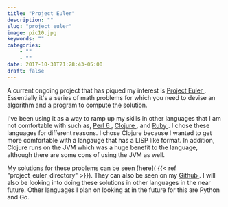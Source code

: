 ```yaml
---
title: "Project Euler"
description: ""
slug: "project_euler"
image: pic10.jpg
keywords: ""
categories: 
    - ""
    - ""
date: 2017-10-31T21:28:43-05:00
draft: false
---
```

A current ongoing project that has piqued my interest is [ Project Euler ]( https://projecteuler.net/ ). Essentially it's a series of math problems for which you need to devise an algorithm and a program to compute the solution. 

I've been using it as a way to ramp up my skills in other languages that I am not comfortable with such as, [ Perl 6 ]( https://perl6.org/ ), [ Clojure ]( https://clojure.org/ ), and [ Ruby ]( https://www.ruby-lang.org/en/ ). I chose these languages for different reasons. I chose Clojure because I wanted to get more comfortable with a langauge that has a LISP like format. In addition, Clojure runs on the JVM which was a huge benefit to the language, although there are some cons of using the JVM as well. 

My solutions for these problems can be seen [here]( {{< ref "project_euler_directory" >}}). They can also be seen on my [ Github ]( https://github.com/gjvera/ ). I will also be looking into doing these solutions in other languages in the near future. Other languages I plan on looking at in the future for this are Python and Go.
